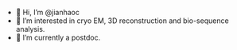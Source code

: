 - 👋 Hi, I’m @jianhaoc
- 👀 I’m interested in cryo EM, 3D reconstruction and bio-sequence analysis.
- 🌱 I’m currently a postdoc.

<!---
jianhaoc/jianhaoc is a ✨ special ✨ repository because its `README.md` (this file) appears on your GitHub profile.
You can click the Preview link to take a look at your changes
 :---- Linkedin : 
